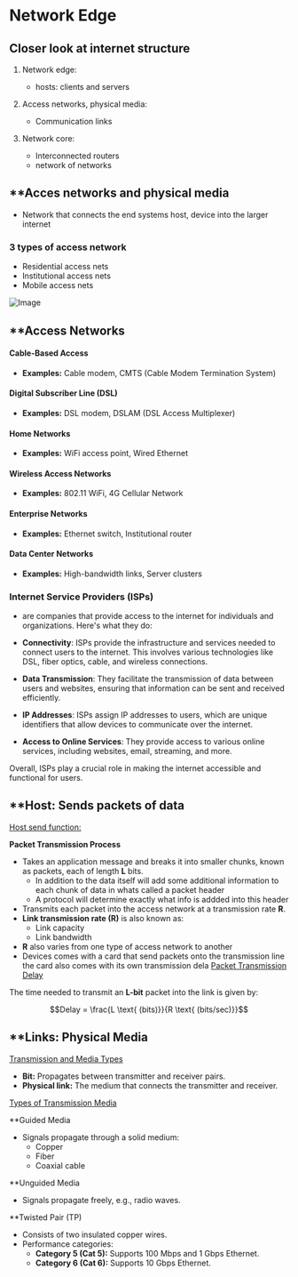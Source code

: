 # Network Edge

## Closer look at internet structure 
1. Network edge:  
	- hosts: clients and servers  

2. Access networks, physical media: 
	- Communication links 

3. Network core:
	- Interconnected routers
	- network of networks

## **Acces networks and physical media

- Network that connects the end systems host, device into the larger internet
### 3 types of access network

- Residential access nets
- Institutional access nets
- Mobile access nets

![Image](https://github.com/user-attachments/assets/0ab16732-363f-4848-b759-fc9308887ee1)


## **Access Networks

#### **Cable-Based Access**

- **Examples:** Cable modem, CMTS (Cable Modem Termination System)
#### **Digital Subscriber Line (DSL)**

- **Examples:** DSL modem, DSLAM (DSL Access Multiplexer)   
#### **Home Networks**

- **Examples:** WiFi access point, Wired Ethernet
#### **Wireless Access Networks**

- **Examples:** 802.11 WiFi, 4G Cellular Network
#### **Enterprise Networks**

- **Examples:** Ethernet switch, Institutional router
#### **Data Center Networks**

- **Examples:** High-bandwidth links, Server clusters

### **Internet Service Providers (ISPs)** 

- are companies that provide access to the internet for individuals and organizations. Here's what they do:

- **Connectivity**: ISPs provide the infrastructure and services needed to connect users to the internet. This involves various technologies like DSL, fiber optics, cable, and wireless connections.
    
- **Data Transmission**: They facilitate the transmission of data between users and websites, ensuring that information can be sent and received efficiently.
    
- **IP Addresses**: ISPs assign IP addresses to users, which are unique identifiers that allow devices to communicate over the internet.
    
- **Access to Online Services**: They provide access to various online services, including websites, email, streaming, and more.
    

Overall, ISPs play a crucial role in making the internet accessible and functional for users.
## **Host: Sends packets of data

<u>Host send function:</u>

**Packet Transmission Process**

- Takes an application message and breaks it into smaller chunks, known as packets, each of length **L** bits.
	- In addition to the data itself will add some additional information to each chunk of data in whats called a packet header 
	- A protocol will determine exactly what info is addded into this header
- Transmits each packet into the access network at a transmission rate **R**.
- **Link transmission rate (R)** is also known as:
    - Link capacity
    - Link bandwidth
- **R** also varies from one type of access network to another 
- Devices comes with a card that send packets onto the transmission line the  card also comes with its own transmission dela
<u>Packet Transmission Delay</u>

The time needed to transmit an **L-bit** packet into the link is given by:

$$Delay = \frac{L \text{ (bits)}}{R \text{ (bits/sec)}}$$


## **Links: Physical Media 

<u>Transmission and Media Types</u>

- **Bit:** Propagates between transmitter and receiver pairs.
- **Physical link:** The medium that connects the transmitter and receiver.

<u>Types of Transmission Media</u>

**Guided Media

- Signals propagate through a solid medium:
    - Copper
    - Fiber
    - Coaxial cable

**Unguided Media

- Signals propagate freely, e.g., radio waves.

**Twisted Pair (TP)

- Consists of two insulated copper wires.
- Performance categories:
    - **Category 5 (Cat 5):** Supports 100 Mbps and 1 Gbps Ethernet.
    - **Category 6 (Cat 6):** Supports 10 Gbps Ethernet.
